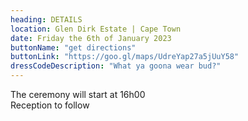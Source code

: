 ```yaml
---
heading: DETAILS
location: Glen Dirk Estate | Cape Town
date: Friday the 6th of January 2023
buttonName: "get directions"
buttonLink: "https://goo.gl/maps/UdreYap27a5jUuY58"
dressCodeDescription: "What ya goona wear bud?"
---
```


The ceremony will start at 16h00  
Reception to follow
